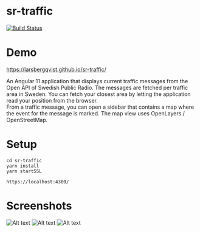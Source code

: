 # sr-traffic

[![Build Status](https://travis-ci.com/LarsBergqvist/sr-traffic.svg?branch=main)](https://travis-ci.com/LarsBergqvist/sr-traffic)

# Demo

https://larsbergqvist.github.io/sr-traffic/

An Angular 11 application that displays current traffic messages from the Open API of Swedish Public Radio. The messages are fetched per traffic area in Sweden. You can fetch your closest area by letting the application read your position from the browser.  
From a traffic message, you can open a sidebar that contains a map where the event for the message is marked. The map view uses OpenLayers / OpenStreetMap.

# Setup

```
cd sr-traffic
yarn install
yarn startSSL  

https://localhost:4300/

```

# Screenshots

![Alt text](https://github.com/LarsBergqvist/sr-traffic/blob/main/screenshot1.png?raw=true 'Traffic messages list')
![Alt text](https://github.com/LarsBergqvist/sr-traffic/blob/main/screenshot2.png?raw=true 'Map sidebar 1')
![Alt text](https://github.com/LarsBergqvist/sr-traffic/blob/main/screenshot3.jpg?raw=true 'Map sidebar 2')
